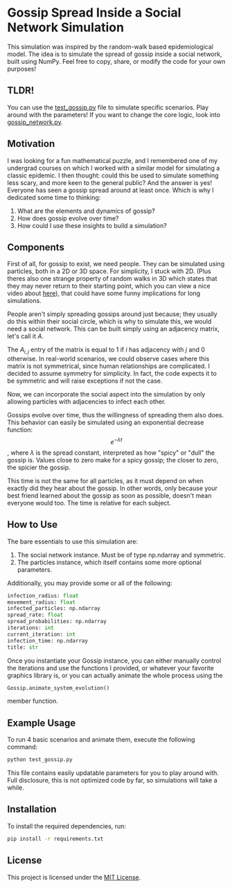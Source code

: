# Gossip Spread Inside a Social Network Simulation

This simulation was inspired by the random-walk based epidemiological model. The idea is to simulate the spread of gossip inside a social network, built using NumPy. Feel free to copy, share, or modify the code for your own purposes!

## TLDR!

You can use the [test_gossip.py](test_gossip.py) file to simulate specific scenarios. Play around with the parameters! If you want to change the core logic, look into [gossip_network.py](gossip_network.py).

## Motivation

I was looking for a fun mathematical puzzle, and I remembered one of my undergrad courses on which I worked with a similar model for simulating a classic epidemic. I then thought: could this be used to simulate something less scary, and more keen to the general public? And the answer is yes! Everyone has seen a gossip spread around at least once. Which is why I dedicated some time to thinking:

1. What are the elements and dynamics of gossip?
2. How does gossip evolve over time?
3. How could I use these insights to build a simulation?

## Components

First of all, for gossip to exist, we need people. They can be simulated using particles, both in a 2D or 3D space. For simplicity, I stuck with 2D. (Plus theres also one strange property of random walks in 3D which states that they may never return to their starting point, which you can view a nice video about [here](https://www.youtube.com/watch?v=iH2kATv49rc)), that could have some funny implications for long simulations.

People aren't simply spreading gossips around just because; they usually do this within their social circle, which is why to simulate this, we would need a social network. This can be built simply using an adjacency matrix, let's call it $A$.

The $A_{i,j}$ entry of the matrix is equal to 1 if $i$ has adjacency with $j$ and 0 otherwise. In real-world scenarios, we could observe cases where this matrix is not symmetrical, since human relationships are complicated. I decided to assume symmetry for simplicity. In fact, the code expects it to be symmetric and will raise exceptions if not the case.

Now, we can incorporate the social aspect into the simulation by only allowing particles with adjacencies to infect each other.

Gossips evolve over time, thus the willingness of spreading them also does. This behavior can easily be simulated using an exponential decrease function: $$e^{-\lambda t}$$, where $\lambda$ is the spread constant, interpreted as how "spicy" or "dull" the gossip is. Values close to zero make for a spicy gossip; the closer to zero, the spicier the gossip.

This time is not the same for all particles, as it must depend on when exactly did they hear about the gossip. In other words, only because your best friend learned about the gossip as soon as possible, doesn't mean everyone would too. The time is relative for each subject.

## How to Use

The bare essentials to use this simulation are:

1. The social network instance. Must be of type np.ndarray and symmetric.
2. The particles instance, which itself contains some more optional parameters.

Additionally, you may provide some or all of the following:

```python
infection_radius: float
movement_radius: float
infected_particles: np.ndarray
spread_rate: float
spread_probabilities: np.ndarray
iterations: int
current_iteration: int
infection_time: np.ndarray
title: str
```
Once you instantiate your Gossip instance, you can either manually control the iterations and use the functions I provided, or whatever your favorite graphics library is, or you can actually animate the whole process using the
```python
Gossip.animate_system_evolution()
```
member function.
## Example Usage

To run 4 basic scenarios and animate them, execute the following command:

```bash
python test_gossip.py
```

This file contains easily updatable parameters for you to play around with. Full disclosure, this is not optimized code by far, so simulations will take a while.
## Installation

To install the required dependencies, run:

```bash
pip install -r requirements.txt
```
## License

This project is licensed under the  [MIT License](LICENSE).


